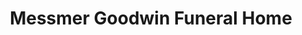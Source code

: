 ---
title: "Messmer Goodwin Funeral Home"
url: /warrior/messmer-goodwin-funeral-home/
shop: funeral directors
---